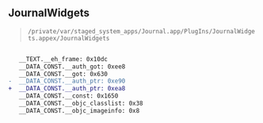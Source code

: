 ## JournalWidgets

> `/private/var/staged_system_apps/Journal.app/PlugIns/JournalWidgets.appex/JournalWidgets`

```diff

   __TEXT.__eh_frame: 0x10dc
   __DATA_CONST.__auth_got: 0xee8
   __DATA_CONST.__got: 0x630
-  __DATA_CONST.__auth_ptr: 0xe90
+  __DATA_CONST.__auth_ptr: 0xea8
   __DATA_CONST.__const: 0x1650
   __DATA_CONST.__objc_classlist: 0x38
   __DATA_CONST.__objc_imageinfo: 0x8

```
